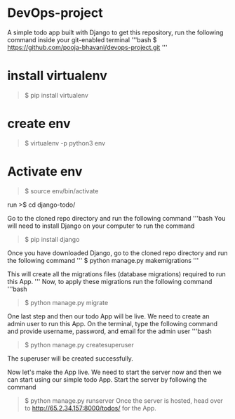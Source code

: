 # DevOps-project
A simple todo app built with Django
to get this repository, run the following command inside your git-enabled terminal
'''bash
$ https://github.com/pooja-bhavani/devops-project.git
'''

# install virtualenv
>$ pip install virtualenv

# create env
>$ virtualenv -p python3 env

# Activate env
>$ source env/bin/activate



run >$ cd django-todo/

Go to the cloned repo directory and run the following command
'''bash
You will need to install Django on your computer to run the command
>$ pip install django

Once you have downloaded Django, go to the cloned repo directory and run the following command
''' $ python manage.py makemigrations
'''


This will create all the migrations files (database migrations) required to run this App.
'''
Now, to apply these migrations run the following command
'''bash
>$  python manage.py migrate

One last step and then our todo App will be live. We need to create an admin user to run this App. On the terminal, type the following command and provide username, password, and email for the admin user
'''bash
>$ python manage.py createsuperuser

 The superuser will be created successfully.
 
 Now let's make the App live. We need to start the server now and then we can start using our simple todo App. Start the server by following the command
 >$ python manage.py runserver
Once the server is hosted, head over to http://65.2.34.157:8000/todos/ for the App.
